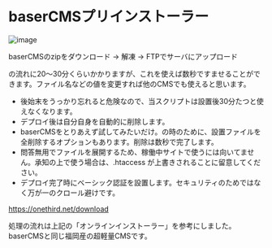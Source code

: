 # baserCMSプリインストーラー

![image](https://user-images.githubusercontent.com/73999/111474575-8e182a00-876f-11eb-9c6b-cf6d5f612ca1.png)

baserCMSのzipをダウンロード → 解凍 → FTPでサーバにアップロード

の流れに20～30分くらいかかりますが、これを使えば数秒ですませることができます。ファイル名などの値を変更すれば他のCMSでも使えると思います。

- 後始末をうっかり忘れると危険なので、当スクリプトは設置後30分たつと使えなくなります。
- デプロイ後は自分自身を自動的に削除します。
- baserCMSをとりあえず試してみたいだけ。の時のために、設置ファイルを全削除するオプションもあります。削除は数秒で完了します。
- 問答無用でファイルを展開するため、稼働中サイトで使うには向いてません。承知の上で使う場合は、.htaccess が上書きされることに留意してください。
- デプロイ完了時にベーシック認証を設置します。セキュリティのためではなく万が一のクロール避けです。

https://onethird.net/download

処理の流れは上記の「オンラインインストーラー」を参考にしました。baserCMSと同じ福岡産の超軽量CMSです。
